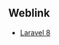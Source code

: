 ## Weblink

* [Laravel 8](https://www.youtube.com/watch?v=ALXuyC0uIOs&list=PLIBtxqFY3QHo5zLZKWXCkus8qMvaIAMn9&index=1)